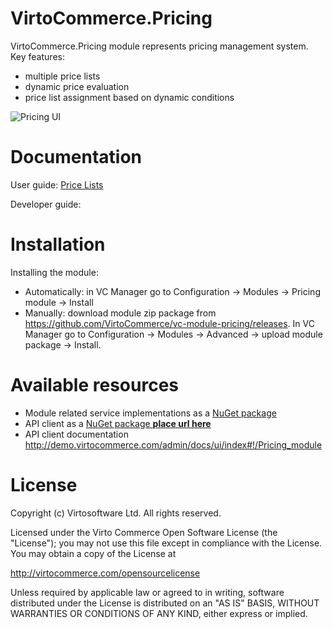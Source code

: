 # VirtoCommerce.Pricing
VirtoCommerce.Pricing module represents pricing management system.
Key features:
* multiple price lists
* dynamic price evaluation
* price list assignment based on dynamic conditions

![Pricing UI](https://cloud.githubusercontent.com/assets/5801549/15568725/ade88e2a-232d-11e6-9486-9bbae8f15fa8.png)


# Documentation
User guide: <a href="http://docs.virtocommerce.com/x/yAHr" target="_blank">Price Lists</a>

Developer guide:

# Installation
Installing the module:
* Automatically: in VC Manager go to Configuration -> Modules -> Pricing module -> Install
* Manually: download module zip package from https://github.com/VirtoCommerce/vc-module-pricing/releases. In VC Manager go to Configuration -> Modules -> Advanced -> upload module package -> Install.


# Available resources
* Module related service implementations as a <a href="https://www.nuget.org/packages/VirtoCommerce.PricingModule.Data" target="_blank">NuGet package</a>
* API client as a <a href="" target="_blank">NuGet package **place url here**</a>
* API client documentation http://demo.virtocommerce.com/admin/docs/ui/index#!/Pricing_module

# License
Copyright (c) Virtosoftware Ltd.  All rights reserved.

Licensed under the Virto Commerce Open Software License (the "License"); you
may not use this file except in compliance with the License. You may
obtain a copy of the License at

http://virtocommerce.com/opensourcelicense

Unless required by applicable law or agreed to in writing, software
distributed under the License is distributed on an "AS IS" BASIS,
WITHOUT WARRANTIES OR CONDITIONS OF ANY KIND, either express or
implied.
